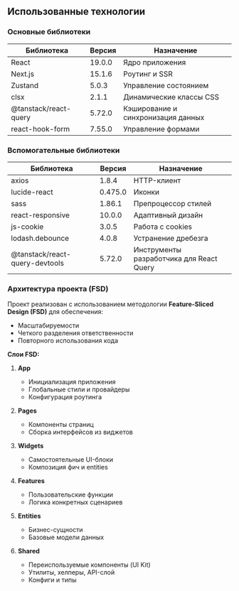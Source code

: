 ## Использованные технологии

### Основные библиотеки

| Библиотека            | Версия   | Назначение                              |
|-----------------------|----------|-----------------------------------------|
| React                 | 19.0.0   | Ядро приложения                         |
| Next.js               | 15.1.6   | Роутинг и SSR                           |
| Zustand               | 5.0.3    | Управление состоянием                   |
| clsx                  | 2.1.1    | Динамические классы CSS                 |
| @tanstack/react-query | 5.72.0   | Кэширование и синхронизация данных      |
| react-hook-form       | 7.55.0   | Управление формами                      |

### Вспомогательные библиотеки

| Библиотека                     | Версия   | Назначение                              |
|--------------------------------|----------|-----------------------------------------|
| axios                          | 1.8.4    | HTTP-клиент                             |
| lucide-react                   | 0.475.0  | Иконки                                  |
| sass                           | 1.86.1   | Препроцессор стилей                     |
| react-responsive               | 10.0.0   | Адаптивный дизайн                       |
| js-cookie                      | 3.0.5    | Работа с cookies                        |
| lodash.debounce                | 4.0.8    | Устранение дребезга                     |
| @tanstack/react-query-devtools | 5.72.0   | Инструменты разработчика для React Query|

### Архитектура проекта (FSD)

Проект реализован с использованием методологии **Feature-Sliced Design (FSD)** для обеспечения:
- Масштабируемости
- Четкого разделения ответственности
- Повторного использования кода

**Слои FSD:**
1. **App**  
   - Инициализация приложения
   - Глобальные стили и провайдеры
   - Конфигурация роутинга

2. **Pages**  
   - Компоненты страниц
   - Сборка интерфейсов из виджетов

3. **Widgets**  
   - Самостоятельные UI-блоки
   - Композиция фич и entities

4. **Features**  
   - Пользовательские функции
   - Логика конкретных сценариев

5. **Entities**  
   - Бизнес-сущности
   - Базовые модели данных

6. **Shared**  
   - Переиспользуемые компоненты (UI Kit)
   - Утилиты, хелперы, API-слой
   - Конфиги и типы
